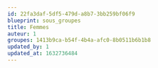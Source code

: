 ```yaml
---
id: 22fa3daf-5df5-479d-a8b7-3bb259bf06f9
blueprint: sous_groupes
title: Femmes
auteur: 1
groupes: 1413b9ca-b54f-4b4a-afc0-8b0511b6b1b8
updated_by: 1
updated_at: 1632736484
---
```

